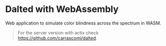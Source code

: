 # Dalted with WebAssembly

Web application to simulate color blindness across the spectrum in WASM.

> For the server version with actix check https://github.com/carrascomj/dalted.

